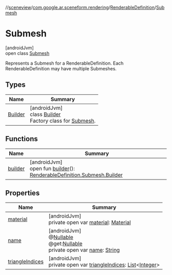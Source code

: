 //[sceneview](../../../../index.md)/[com.google.ar.sceneform.rendering](../../index.md)/[RenderableDefinition](../index.md)/[Submesh](index.md)

# Submesh

[androidJvm]\
open class [Submesh](index.md)

Represents a Submesh for a RenderableDefinition. Each RenderableDefinition may have multiple Submeshes.

## Types

| Name | Summary |
|---|---|
| [Builder](-builder/index.md) | [androidJvm]<br>class [Builder](-builder/index.md)<br>Factory class for [Submesh](index.md). |

## Functions

| Name | Summary |
|---|---|
| [builder](builder.md) | [androidJvm]<br>open fun [builder](builder.md)(): [RenderableDefinition.Submesh.Builder](-builder/index.md) |

## Properties

| Name | Summary |
|---|---|
| [material](material.md) | [androidJvm]<br>private open var [material](material.md): [Material](../../-material/index.md) |
| [name](name.md) | [androidJvm]<br>@[Nullable](https://developer.android.com/reference/kotlin/androidx/annotation/Nullable.html)<br>@get:[Nullable](https://developer.android.com/reference/kotlin/androidx/annotation/Nullable.html)<br>private open var [name](name.md): [String](https://developer.android.com/reference/kotlin/java/lang/String.html) |
| [triangleIndices](triangle-indices.md) | [androidJvm]<br>private open var [triangleIndices](triangle-indices.md): [List](https://developer.android.com/reference/kotlin/java/util/List.html)&lt;[Integer](https://developer.android.com/reference/kotlin/java/lang/Integer.html)&gt; |

